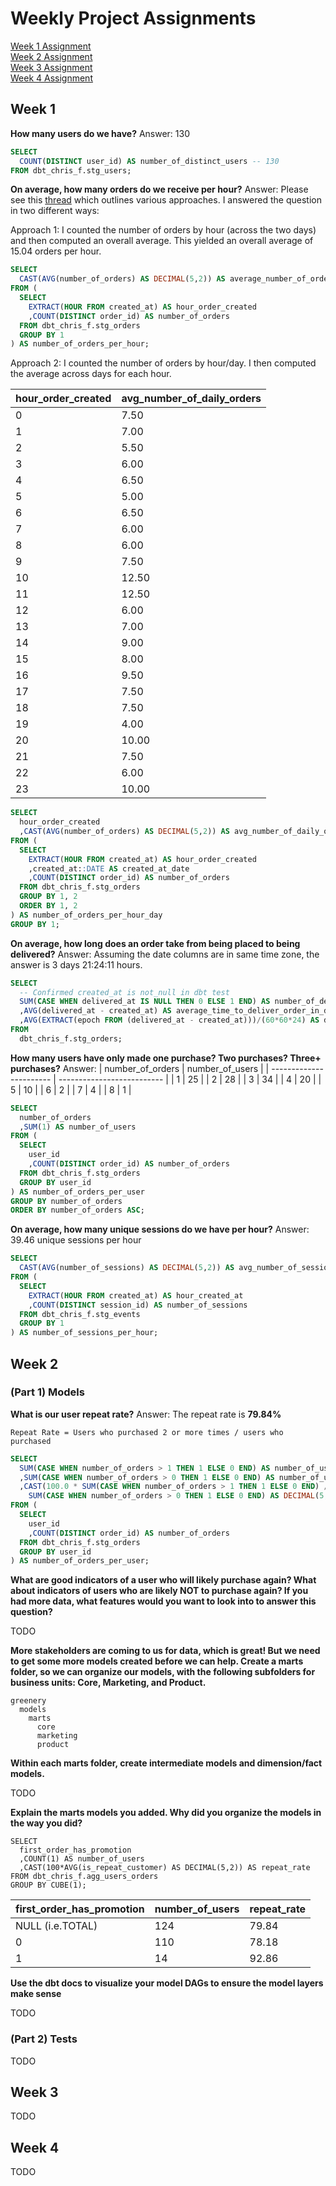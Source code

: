 # Weekly Project Assignments

[Week 1 Assignment](#week-1)  
[Week 2 Assignment](#week-2)  
[Week 3 Assignment](#week-3)  
[Week 4 Assignment](#week-4)  

## Week 1

**How many users do we have?**
Answer: 130

```sql
SELECT
  COUNT(DISTINCT user_id) AS number_of_distinct_users -- 130
FROM dbt_chris_f.stg_users;
```

**On average, how many orders do we receive per hour?**
Answer:
Please see this [thread](https://dbt-dth9192.slack.com/archives/C02HPAC9HHU/p1646844846725279)
which outlines various approaches. I answered the question in two different ways:

Approach 1: I counted the number of orders by hour (across the two days) and then computed an overall average. This yielded an overall average of 15.04 orders per hour.

```sql
SELECT
  CAST(AVG(number_of_orders) AS DECIMAL(5,2)) AS average_number_of_orders_per_hour -- 15.04
FROM (
  SELECT
    EXTRACT(HOUR FROM created_at) AS hour_order_created
    ,COUNT(DISTINCT order_id) AS number_of_orders
  FROM dbt_chris_f.stg_orders
  GROUP BY 1
) AS number_of_orders_per_hour;
```

Approach 2: I counted the number of orders by hour/day. I then computed the average across days for each hour.

| hour_order_created      | avg_number_of_daily_orders |
| ----------------------- | -------------------------- |
| 0                       | 7.50                       |
| 1                       | 7.00                       |
| 2                       | 5.50                       |
| 3                       | 6.00                       |
| 4                       | 6.50                       |
| 5                       | 5.00                       |
| 6                       | 6.50                       |
| 7                       | 6.00                       |
| 8                       | 6.00                       |
| 9                       | 7.50                       |
| 10                      | 12.50                      |
| 11                      | 12.50                      |
| 12                      | 6.00                       |
| 13                      | 7.00                       |
| 14                      | 9.00                       |
| 15                      | 8.00                       |
| 16                      | 9.50                       |
| 17                      | 7.50                       |
| 18                      | 7.50                       |
| 19                      | 4.00                       |
| 20                      | 10.00                      |
| 21                      | 7.50                       |
| 22                      | 6.00                       |
| 23                      | 10.00                      |

```sql
SELECT
  hour_order_created
  ,CAST(AVG(number_of_orders) AS DECIMAL(5,2)) AS avg_number_of_daily_orders
FROM (
  SELECT
    EXTRACT(HOUR FROM created_at) AS hour_order_created
    ,created_at::DATE AS created_at_date
    ,COUNT(DISTINCT order_id) AS number_of_orders
  FROM dbt_chris_f.stg_orders
  GROUP BY 1, 2
  ORDER BY 1, 2
) AS number_of_orders_per_hour_day
GROUP BY 1;
```

**On average, how long does an order take from being placed to being delivered?**
Answer: Assuming the date columns are in same time zone, the answer is 3 days 21:24:11 hours.

```sql
SELECT
  -- Confirmed created_at is not_null in dbt test
  SUM(CASE WHEN delivered_at IS NULL THEN 0 ELSE 1 END) AS number_of_deliveries -- 305
  ,AVG(delivered_at - created_at) AS average_time_to_deliver_order_in_days -- 3 days 21:24:11
  ,AVG(EXTRACT(epoch FROM (delivered_at - created_at)))/(60*60*24) AS double_check -- 3.8918 days
FROM
  dbt_chris_f.stg_orders;
```

**How many users have only made one purchase? Two purchases? Three+ purchases?**
Answer:
| number_of_orders        | number_of_users            |
| ----------------------- | -------------------------- |
| 1                       | 25                         |
| 2                       | 28                         |
| 3                       | 34                         |
| 4                       | 20                         |
| 5                       | 10                         |
| 6                       | 2                          |
| 7                       | 4                          |
| 8                       | 1                          |

```sql
SELECT
  number_of_orders
  ,SUM(1) AS number_of_users
FROM (
  SELECT
    user_id
    ,COUNT(DISTINCT order_id) AS number_of_orders
  FROM dbt_chris_f.stg_orders
  GROUP BY user_id
) AS number_of_orders_per_user
GROUP BY number_of_orders
ORDER BY number_of_orders ASC;
```

**On average, how many unique sessions do we have per hour?**
Answer: 39.46 unique sessions per hour

```sql
SELECT
  CAST(AVG(number_of_sessions) AS DECIMAL(5,2)) AS avg_number_of_sessions_per_hour -- 39.46
FROM (
  SELECT
    EXTRACT(HOUR FROM created_at) AS hour_created_at
    ,COUNT(DISTINCT session_id) AS number_of_sessions
  FROM dbt_chris_f.stg_events
  GROUP BY 1
) AS number_of_sessions_per_hour;
```

## Week 2

### (Part 1) Models

**What is our user repeat rate?**
Answer: The repeat rate is **79.84%**

```Repeat Rate = Users who purchased 2 or more times / users who purchased```

```sql
SELECT
  SUM(CASE WHEN number_of_orders > 1 THEN 1 ELSE 0 END) AS number_of_users_who_purchased_two_or_more -- 99
  ,SUM(CASE WHEN number_of_orders > 0 THEN 1 ELSE 0 END) AS number_of_users_who_purchased -- 124
  ,CAST(100.0 * SUM(CASE WHEN number_of_orders > 1 THEN 1 ELSE 0 END) /
    SUM(CASE WHEN number_of_orders > 0 THEN 1 ELSE 0 END) AS DECIMAL(5,2)) AS repeat_rate -- 79.84
FROM (
  SELECT
    user_id
    ,COUNT(DISTINCT order_id) AS number_of_orders
  FROM dbt_chris_f.stg_orders
  GROUP BY user_id
) AS number_of_orders_per_user;
```

**What are good indicators of a user who will likely purchase again? What about indicators of users who are likely NOT to purchase again? If you had more data, what features would you want to look into to answer this question?**

TODO

**More stakeholders are coming to us for data, which is great! But we need to get some more models created before we can help. Create a marts folder, so we can organize our models, with the following subfolders for business units: Core, Marketing, and Product.**

```
greenery
  models
    marts
      core
      marketing
      product
```

**Within each marts folder, create intermediate models and dimension/fact models.**

TODO

**Explain the marts models you added. Why did you organize the models in the way you did?**

```
SELECT
  first_order_has_promotion
  ,COUNT(1) AS number_of_users
  ,CAST(100*AVG(is_repeat_customer) AS DECIMAL(5,2)) AS repeat_rate
FROM dbt_chris_f.agg_users_orders
GROUP BY CUBE(1);
```

| first_order_has_promotion | number_of_users  | repeat_rate |
| ------------------------- | ---------------- | ----------- |
| NULL (i.e.TOTAL)          | 124              | 79.84       |
| 0                         | 110              | 78.18       |
| 1                         | 14               | 92.86       | 

**Use the dbt docs to visualize your model DAGs to ensure the model layers make sense**

TODO

### (Part 2) Tests

TODO

## Week 3

TODO

## Week 4

TODO